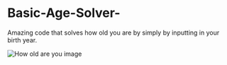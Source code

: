 # Basic-Age-Solver-
Amazing code that solves how old you are by simply by inputting in your birth year. 


![How old are you image](https://user-images.githubusercontent.com/10291698/117553813-9da24980-b021-11eb-958e-37a09d70a587.jpg)

